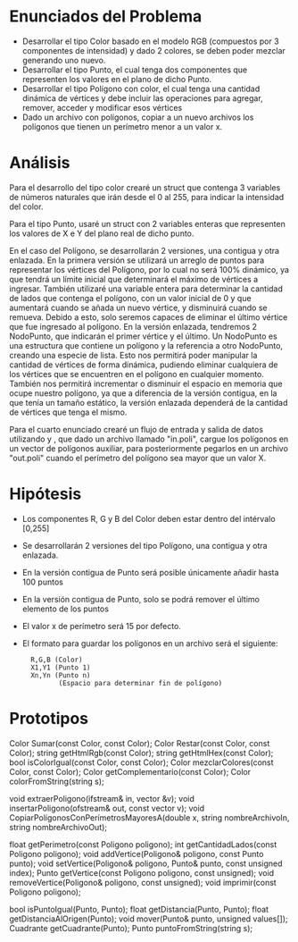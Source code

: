 # Enunciados del Problema

- Desarrollar el tipo Color basado en el modelo RGB (compuestos por 3 componentes de intensidad) y dado 2 colores, se deben poder mezclar generando uno nuevo.
- Desarrollar el tipo Punto, el cual tenga dos componentes que representen los valores en el plano de dicho Punto.
- Desarrollar el tipo Polígono con color, el cual tenga una cantidad dinámica de vértices y debe incluir las operaciones para agregar, remover, acceder y modificar esos vértices
- Dado un archivo con polígonos, copiar a un nuevo archivos los polígonos que tienen un perímetro menor a un valor x.


# Análisis

Para el desarrollo del tipo color crearé un struct que contenga 3 variables de números naturales que irán desde el 0 al 255, para indicar la intensidad del color.

Para el tipo Punto, usaré un struct con 2 variables enteras que representen los valores de X e Y del plano real de dicho punto.

En el caso del Polígono, se desarrollarán 2 versiones, una contigua y otra enlazada. 
En la primera versión se utilizará un arreglo de puntos para representar los vértices del Polígono, por lo cual no será 100% dinámico, ya que tendrá un límite inicial que determinará el máximo de vértices a ingresar. También utilizaré una variable entera para determinar la cantidad de lados que contenga el polígono, con un valor inicial de 0 y que aumentará cuando se añada un nuevo vértice, y disminuirá cuando se remueva. Debido a esto, solo seremos capaces de eliminar el último vértice que fue ingresado al polígono.
En la versión enlazada, tendremos 2 NodoPunto, que indicarán el primer vértice y el último. Un NodoPunto es una estructura que contiene un polígono y la referencia a otro NodoPunto, creando una especie de lista. Esto nos permitirá poder manipular la cantidad de vértices de forma dinámica, pudiendo eliminar cualquiera de los vértices que se encuentren en el polígono en cualquier momento. También nos permitirá incrementar o disminuir el espacio en memoria que ocupe nuestro polígono, ya que a diferencia de la versión contigua, en la que tenía un tamaño estático, la versión enlazada dependerá de la cantidad de vértices que tenga el mismo.

Para el cuarto enunciado crearé un flujo de entrada y salida de datos utilizando <ifstream> y <ofstream>, que dado un archivo llamado "in.poli", cargue los polígonos en un vector de polígonos auxiliar, para posteriormente pegarlos en un archivo "out.poli" cuando el perímetro del polígono sea mayor que un valor X.

# Hipótesis

- Los componentes R, G y B del Color deben estar dentro del intérvalo [0,255]
- Se desarrollarán 2 versiones del tipo Polígono, una contigua y otra enlazada.
- En la versión contigua de Punto será posible únicamente añadir hasta 100 puntos
- En la versión contigua de Punto, solo se podrá remover el último elemento de los puntos
- El valor x de perímetro será 15 por defecto.
- El formato para guardar los polígonos en un archivo será el siguiente:

		R,G,B (Color)
		X1,Y1 (Punto 1)
		Xn,Yn (Punto n)
		       (Espacio para determinar fin de polígono)

# Prototipos

Color Sumar(const Color, const Color);
Color Restar(const Color, const Color);
string getHtmlRgb(const Color);
string getHtmlHex(const Color);
bool isColorIgual(const Color, const Color);
Color mezclarColores(const Color, const Color);
Color getComplementario(const Color);
Color colorFromString(string s);

void extraerPoligono(ifstream& in, vector<Poligono> &v);
void insertarPoligono(ofstream& out, const vector<Poligono> v);
void CopiarPolígonosConPerímetrosMayoresA(double x, string nombreArchivoIn, string nombreArchivoOut);

float getPerimetro(const Poligono poligono);
int getCantidadLados(const Poligono poligono);
void addVertice(Poligono& poligono, const Punto punto);
void setVertice(Poligono& poligono, Punto& punto, const unsigned index);
Punto getVertice(const Poligono poligono, const unsigned);
void removeVertice(Poligono& poligono, const unsigned);
void imprimir(const Poligono poligono);

bool isPuntoIgual(Punto, Punto);
float getDistancia(Punto, Punto);
float getDistanciaAlOrigen(Punto);
void mover(Punto& punto, unsigned values[]);
Cuadrante getCuadrante(Punto);
Punto puntoFromString(string s);
